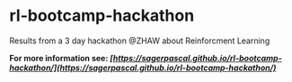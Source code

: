 # rl-bootcamp-hackathon
Results from a 3 day hackathon @ZHAW about Reinforcment Learning

**For more information see: _[https://sagerpascal.github.io/rl-bootcamp-hackathon/](https://sagerpascal.github.io/rl-bootcamp-hackathon/)_**
